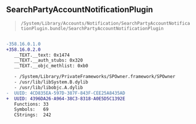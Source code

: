 ## SearchPartyAccountNotificationPlugin

> `/System/Library/Accounts/Notification/SearchPartyAccountNotificationPlugin.bundle/SearchPartyAccountNotificationPlugin`

```diff

-358.16.0.1.0
+358.16.0.2.0
   __TEXT.__text: 0x1474
   __TEXT.__auth_stubs: 0x320
   __TEXT.__objc_methlist: 0xb0

   - /System/Library/PrivateFrameworks/SPOwner.framework/SPOwner
   - /usr/lib/libSystem.B.dylib
   - /usr/lib/libobjc.A.dylib
-  UUID: 4CD835EA-597D-387F-843F-CEE25A8435AD
+  UUID: 4396DA26-A964-38C3-8318-A0E5D5C1392E
   Functions: 33
   Symbols:   69
   CStrings:  242

```
